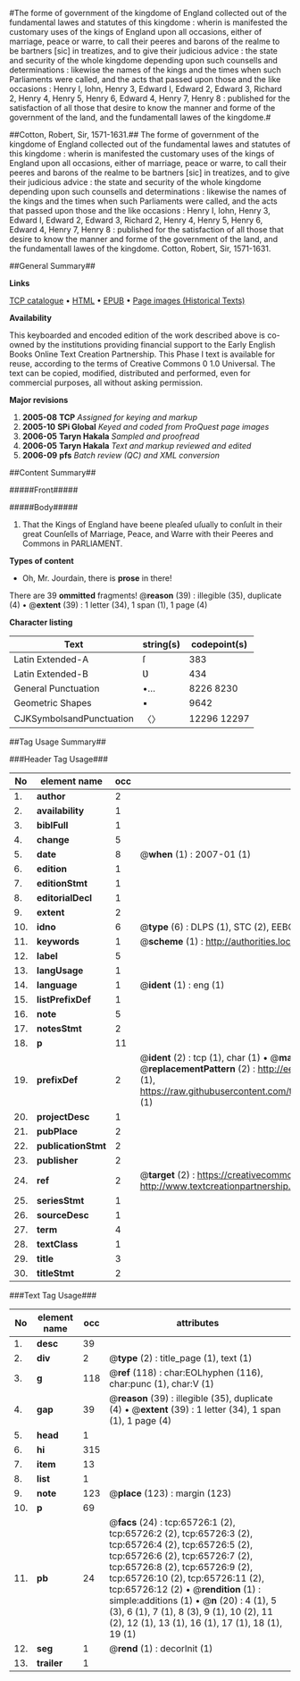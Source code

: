 #The forme of government of the kingdome of England collected out of the fundamental lawes and statutes of this kingdome : wherin is manifested the customary uses of the kings of England upon all occasions, either of marriage, peace or warre, to call their peeres and barons of the realme to be bartners [sic] in treatizes, and to give their judicious advice : the state and security of the whole kingdome depending upon such counsells and determinations : likewise the names of the kings and the times when such Parliaments were called, and the acts that passed upon those and the like occasions : Henry I, Iohn, Henry 3, Edward I, Edward 2, Edward 3, Richard 2, Henry 4, Henry 5, Henry 6, Edward 4, Henry 7, Henry 8 : published for the satisfaction of all those that desire to know the manner and forme of the government of the land, and the fundamentall lawes of the kingdome.#

##Cotton, Robert, Sir, 1571-1631.##
The forme of government of the kingdome of England collected out of the fundamental lawes and statutes of this kingdome : wherin is manifested the customary uses of the kings of England upon all occasions, either of marriage, peace or warre, to call their peeres and barons of the realme to be bartners [sic] in treatizes, and to give their judicious advice : the state and security of the whole kingdome depending upon such counsells and determinations : likewise the names of the kings and the times when such Parliaments were called, and the acts that passed upon those and the like occasions : Henry I, Iohn, Henry 3, Edward I, Edward 2, Edward 3, Richard 2, Henry 4, Henry 5, Henry 6, Edward 4, Henry 7, Henry 8 : published for the satisfaction of all those that desire to know the manner and forme of the government of the land, and the fundamentall lawes of the kingdome.
Cotton, Robert, Sir, 1571-1631.

##General Summary##

**Links**

[TCP catalogue](http://www.ota.ox.ac.uk/tcp/)  • 
[HTML](http://tei.it.ox.ac.uk/tcp/Texts-HTML/free/A34/A34717.html)  • 
[EPUB](http://tei.it.ox.ac.uk/tcp/Texts-EPUB/free/A34/A34717.epub) • 
[Page images (Historical Texts)](https://data.historicaltexts.jisc.ac.uk/view?pubId=eebo-12684198e&pageId=eebo-12684198e-65726-1)

**Availability**

This keyboarded and encoded edition of the
	       work described above is co-owned by the institutions
	       providing financial support to the Early English Books
	       Online Text Creation Partnership. This Phase I text is
	       available for reuse, according to the terms of Creative
	       Commons 0 1.0 Universal. The text can be copied,
	       modified, distributed and performed, even for
	       commercial purposes, all without asking permission.

**Major revisions**

1. __2005-08__ __TCP__ *Assigned for keying and markup*
1. __2005-10__ __SPi Global__ *Keyed and coded from ProQuest page images*
1. __2006-05__ __Taryn Hakala__ *Sampled and proofread*
1. __2006-05__ __Taryn Hakala__ *Text and markup reviewed and edited*
1. __2006-09__ __pfs__ *Batch review (QC) and XML conversion*

##Content Summary##

#####Front#####

#####Body#####

1. That the Kings of England have beene pleaſed uſually to conſult in their great Counſells of Marriage, Peace, and Warre with their Peeres and Commons in PARLIAMENT.

**Types of content**

  * Oh, Mr. Jourdain, there is **prose** in there!

There are 39 **ommitted** fragments! 
 @__reason__ (39) : illegible (35), duplicate (4)  •  @__extent__ (39) : 1 letter (34), 1 span (1), 1 page (4)

**Character listing**


|Text|string(s)|codepoint(s)|
|---|---|---|
|Latin Extended-A|ſ|383|
|Latin Extended-B|Ʋ|434|
|General Punctuation|•…|8226 8230|
|Geometric Shapes|▪|9642|
|CJKSymbolsandPunctuation|〈〉|12296 12297|

##Tag Usage Summary##

###Header Tag Usage###

|No|element name|occ|attributes|
|---|---|---|---|
|1.|__author__|2||
|2.|__availability__|1||
|3.|__biblFull__|1||
|4.|__change__|5||
|5.|__date__|8| @__when__ (1) : 2007-01 (1)|
|6.|__edition__|1||
|7.|__editionStmt__|1||
|8.|__editorialDecl__|1||
|9.|__extent__|2||
|10.|__idno__|6| @__type__ (6) : DLPS (1), STC (2), EEBO-CITATION (1), OCLC (1), VID (1)|
|11.|__keywords__|1| @__scheme__ (1) : http://authorities.loc.gov/ (1)|
|12.|__label__|5||
|13.|__langUsage__|1||
|14.|__language__|1| @__ident__ (1) : eng (1)|
|15.|__listPrefixDef__|1||
|16.|__note__|5||
|17.|__notesStmt__|2||
|18.|__p__|11||
|19.|__prefixDef__|2| @__ident__ (2) : tcp (1), char (1)  •  @__matchPattern__ (2) : ([0-9\-]+):([0-9IVX]+) (1), (.+) (1)  •  @__replacementPattern__ (2) : http://eebo.chadwyck.com/downloadtiff?vid=$1&page=$2 (1), https://raw.githubusercontent.com/textcreationpartnership/Texts/master/tcpchars.xml#$1 (1)|
|20.|__projectDesc__|1||
|21.|__pubPlace__|2||
|22.|__publicationStmt__|2||
|23.|__publisher__|2||
|24.|__ref__|2| @__target__ (2) : https://creativecommons.org/publicdomain/zero/1.0/ (1), http://www.textcreationpartnership.org/docs/. (1)|
|25.|__seriesStmt__|1||
|26.|__sourceDesc__|1||
|27.|__term__|4||
|28.|__textClass__|1||
|29.|__title__|3||
|30.|__titleStmt__|2||


###Text Tag Usage###

|No|element name|occ|attributes|
|---|---|---|---|
|1.|__desc__|39||
|2.|__div__|2| @__type__ (2) : title_page (1), text (1)|
|3.|__g__|118| @__ref__ (118) : char:EOLhyphen (116), char:punc (1), char:V (1)|
|4.|__gap__|39| @__reason__ (39) : illegible (35), duplicate (4)  •  @__extent__ (39) : 1 letter (34), 1 span (1), 1 page (4)|
|5.|__head__|1||
|6.|__hi__|315||
|7.|__item__|13||
|8.|__list__|1||
|9.|__note__|123| @__place__ (123) : margin (123)|
|10.|__p__|69||
|11.|__pb__|24| @__facs__ (24) : tcp:65726:1 (2), tcp:65726:2 (2), tcp:65726:3 (2), tcp:65726:4 (2), tcp:65726:5 (2), tcp:65726:6 (2), tcp:65726:7 (2), tcp:65726:8 (2), tcp:65726:9 (2), tcp:65726:10 (2), tcp:65726:11 (2), tcp:65726:12 (2)  •  @__rendition__ (1) : simple:additions (1)  •  @__n__ (20) : 4 (1), 5 (3), 6 (1), 7 (1), 8 (3), 9 (1), 10 (2), 11 (2), 12 (1), 13 (1), 16 (1), 17 (1), 18 (1), 19 (1)|
|12.|__seg__|1| @__rend__ (1) : decorInit (1)|
|13.|__trailer__|1||
